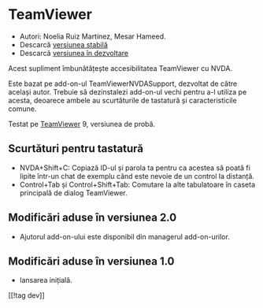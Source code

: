 # TeamViewer #

*	Autori: Noelia Ruiz Martínez, Mesar Hameed.
*	Descarcă [versiunea stabilă][1]
*	Descarcă [versiunea în dezvoltare][2]

Acest supliment îmbunătățește accesibilitatea TeamViewer cu NVDA.

Este bazat pe add-on-ul TeamViewerNVDASupport, dezvoltat de către același
autor. Trebuie să dezinstalezi add-on-ul vechi pentru a-l utiliza pe acesta,
deoarece ambele au scurtăturile de tastatură și caracteristicile comune.

Testat pe [TeamViewer][3] 9, versiunea de probă.

## Scurtături pentru tastatură ##

*	NVDA+Shift+C: Copiază ID-ul și parola ta pentru ca acestea să poată fi
  lipite într-un chat de exemplu când este nevoie de un control la distanță.
*	Control+Tab și Control+Shift+Tab: Comutare la alte tabulatoare în caseta
  principală de dialog TeamViewer.

## Modificări aduse în versiunea 2.0 ##
*	 Ajutorul add-on-ului este disponibil din managerul add-on-urilor.

## Modificări aduse în versiunea 1.0 ##
*	 lansarea inițială.

[[!tag dev]]

[1]: https://addons.nvda-project.org/files/get.php?file=tv

[2]: https://addons.nvda-project.org/files/get.php?file=tv-dev

[3]: https://www.teamviewer.com
